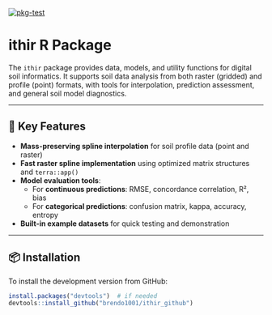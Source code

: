 [![pkg-test](https://github.com/brendo1001/ithir_github/actions/workflows/R-CMD-check.yaml/badge.svg)](https://github.com/brendo1001/ithir_github/actions/workflows/R-CMD-check.yaml)

# ithir R Package

The `ithir` package provides data, models, and utility functions for digital soil informatics. It supports soil data analysis from both raster (gridded) and profile (point) formats, with tools for interpolation, prediction assessment, and general soil model diagnostics.

---

## 🔧 Key Features

- **Mass-preserving spline interpolation** for soil profile data (point and raster)
- **Fast raster spline implementation** using optimized matrix structures and `terra::app()`
- **Model evaluation tools**:
  - For **continuous predictions**: RMSE, concordance correlation, R², bias
  - For **categorical predictions**: confusion matrix, kappa, accuracy, entropy
- **Built-in example datasets** for quick testing and demonstration

---

## 📦 Installation

To install the development version from GitHub:

```r
install.packages("devtools")  # if needed
devtools::install_github("brendo1001/ithir_github")
